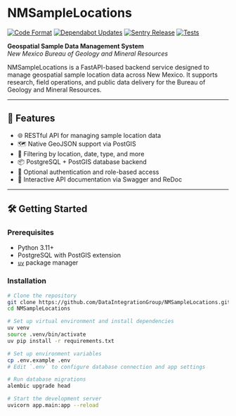 # NMSampleLocations

[![Code Format](https://github.com/DataIntegrationGroup/NMSampleLocations/actions/workflows/format_code.yml/badge.svg)](https://github.com/DataIntegrationGroup/NMSampleLocations/actions/workflows/format_code.yml)
[![Dependabot Updates](https://github.com/DataIntegrationGroup/NMSampleLocations/actions/workflows/dependabot/dependabot-updates/badge.svg)](https://github.com/DataIntegrationGroup/NMSampleLocations/actions/workflows/dependabot/dependabot-updates)
[![Sentry Release](https://github.com/DataIntegrationGroup/NMSampleLocations/actions/workflows/release.yml/badge.svg)](https://github.com/DataIntegrationGroup/NMSampleLocations/actions/workflows/release.yml)
[![Tests](https://github.com/DataIntegrationGroup/NMSampleLocations/actions/workflows/tests.yml/badge.svg)](https://github.com/DataIntegrationGroup/NMSampleLocations/actions/workflows/tests.yml)

**Geospatial Sample Data Management System**  
_New Mexico Bureau of Geology and Mineral Resources_

NMSampleLocations is a FastAPI-based backend service designed to manage geospatial sample location data across New Mexico. It supports research, field operations, and public data delivery for the Bureau of Geology and Mineral Resources.

---

## 🚀 Features

- 🌐 RESTful API for managing sample location data
- 🗺️ Native GeoJSON support via PostGIS
- 🔎 Filtering by location, date, type, and more
- 📦 PostgreSQL + PostGIS database backend
- 🔐 Optional authentication and role-based access
- 🧾 Interactive API documentation via Swagger and ReDoc

---

## 🛠️ Getting Started

### Prerequisites

- Python 3.11+
- PostgreSQL with PostGIS extension
- [`uv`](https://github.com/astral-sh/uv) package manager

### Installation

```bash
# Clone the repository
git clone https://github.com/DataIntegrationGroup/NMSampleLocations.git
cd NMSampleLocations

# Set up virtual environment and install dependencies
uv venv
source .venv/bin/activate
uv pip install -r requirements.txt

# Set up environment variables
cp .env.example .env
# Edit `.env` to configure database connection and app settings

# Run database migrations
alembic upgrade head

# Start the development server
uvicorn app.main:app --reload
